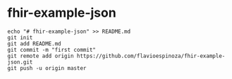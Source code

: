# fhir-example-json



```shell
echo "# fhir-example-json" >> README.md
git init
git add README.md
git commit -m "first commit"
git remote add origin https://github.com/flavioespinoza/fhir-example-json.git
git push -u origin master
```
